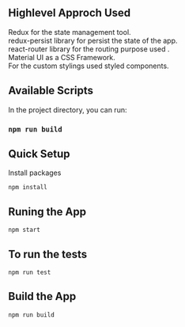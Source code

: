 ## Highlevel Approch Used

Redux for the state management tool.\
redux-persist library for persist the state of the app.\
react-router library for the routing purpose used .\
Material UI as a CSS Framework.\
For the custom stylings used styled components.

## Available Scripts

In the project directory, you can run:

### `npm run build`

## Quick Setup

Install packages

```
npm install
```

## Runing the App

```
npm start
```

## To run the tests

```
npm run test
```

## Build the App

```
npm run build
```
